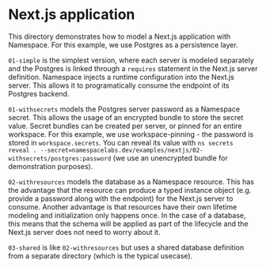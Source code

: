# Next.js application

This directory demonstrates how to model a Next.js application with Namespace.
For this example, we use Postgres as a persistence layer.

`01-simple` is the simplest version, where each server is modeled separately and the Postgres is linked through a `requires` statement in the Next.js server definition.
Namespace injects a runtime configuration into the Next.js server. This allows it to programatically consume the endpoint of its Postgres backend.

`01-withsecrets` models the Postgres server password as a Namespace secret.
This allows the usage of an encrypted bundle to store the secret value.
Secret bundles can be created per server, or pinned for an entire workspace.
For this example, we use workspace-pinning - the password is stored in `workspace.secrets`.
You can reveal its value with `ns secrets reveal . --secret=namespacelabs.dev/examples/nextjs/02-withsecrets/postgres:password` (we use an unencrypted bundle for demonstration purposes).

`02-withresources` models the database as a Namespace resource.
This has the advantage that the resource can produce a typed instance object (e.g. provide a password along with the endpoint) for the Next.js server to consume.
Another advantage is that resources have their own lifetime modeling and initialization only happens once.
In the case of a database, this means that the schema will be applied as part of the lifecycle and the Next.js server does not need to worry about it.

`03-shared` is like `02-withresources` but uses a shared database definition from a separate directory (which is the typical usecase).
